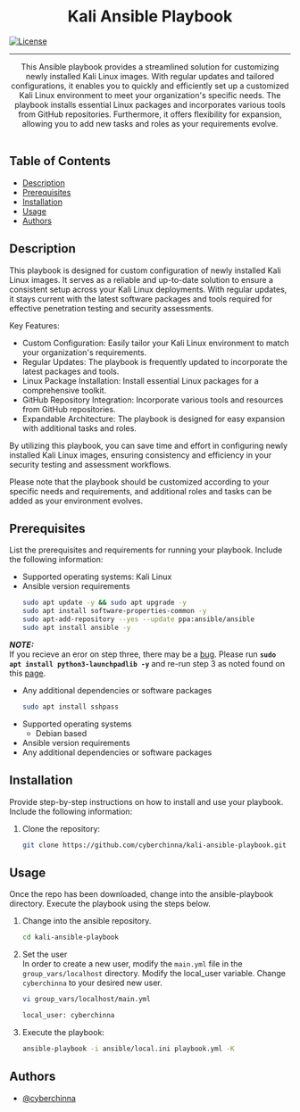 <h1 align="center">Kali Ansible Playbook</h1> 

[![License](https://img.shields.io/badge/License-MIT-blue.svg)](https://opensource.org/licenses/MIT)

---

<p align="center">  This Ansible playbook provides a streamlined solution for customizing newly installed Kali Linux images. With regular updates and tailored configurations, it enables you to quickly and efficiently set up a customized Kali Linux environment to meet your organization's specific needs. The playbook installs essential Linux packages and incorporates various tools from GitHub repositories. Furthermore, it offers flexibility for expansion, allowing you to add new tasks and roles as your requirements evolve.
 <br><br>
</p>

## Table of Contents
+ [Description](#description)
+ [Prerequisites](#prerequisites)
+ [Installation](#installation)
+ [Usage](#usage)
+ [Authors](#authors)


## Description <a name = "description"></a>

This playbook is designed for custom configuration of newly installed Kali Linux images. It serves as a reliable and up-to-date solution to ensure a consistent setup across your Kali Linux deployments. With regular updates, it stays current with the latest software packages and tools required for effective penetration testing and security assessments.

Key Features:
- Custom Configuration: Easily tailor your Kali Linux environment to match your organization's requirements.
- Regular Updates: The playbook is frequently updated to incorporate the latest packages and tools.
- Linux Package Installation: Install essential Linux packages for a comprehensive toolkit.
- GitHub Repository Integration: Incorporate various tools and resources from GitHub repositories.
- Expandable Architecture: The playbook is designed for easy expansion with additional tasks and roles.

By utilizing this playbook, you can save time and effort in configuring newly installed Kali Linux images, ensuring consistency and efficiency in your security testing and assessment workflows.

Please note that the playbook should be customized according to your specific needs and requirements, and additional roles and tasks can be added as your environment evolves.

## Prerequisites <a name = "prerequiisites"></a>

List the prerequisites and requirements for running your playbook. Include the following information:

- Supported operating systems: Kali Linux
- Ansible version requirements
  ```bash
  sudo apt update -y && sudo apt upgrade -y
  sudo apt install software-properties-common -y
  sudo apt-add-repository --yes --update ppa:ansible/ansible
  sudo apt install ansible -y
  ```
**_NOTE:_**  
 If you recieve an eror on step three, there may be a [bug](https://www.linuxquestions.org/questions/debian-26/debian-bullseye-sid-add-apt-repository-not-working-python-problem-4175720821/#post6403993). Please run **`sudo apt install python3-launchpadlib -y`** and re-run step 3 as noted found on this [page](https://www.mail-archive.com/debian-bugs-dist@lists.debian.org/msg1891547.html).
 
- Any additional dependencies or software packages
  ```bash
  sudo apt install sshpass
  ```
- Supported operating systems
    - Debian based
- Ansible version requirements
- Any additional dependencies or software packages

## Installation <a name = "installation"></a>

Provide step-by-step instructions on how to install and use your playbook. Include the following information:

1. Clone the repository:
   ```bash
   git clone https://github.com/cyberchinna/kali-ansible-playbook.git
   ```

## Usage <a name = "usage"></a>

Once the repo has been downloaded, change into the ansible-playbook directory. Execute the playbook using the steps below.

1. Change into the ansible repository.
    ```bash
    cd kali-ansible-playbook
    ```
    
2. Set the user  
   In order to create a new user, modify the `main.yml` file in the `group_vars/localhost` directory. Modify the
   local_user variable. Change `cyberchinna` to your desired new user.
   ```bash
   vi group_vars/localhost/main.yml
   ```
   
   ```bash
   local_user: cyberchinna
   ```
4. Execute the playbook:
    ```bash
    ansible-playbook -i ansible/local.ini playbook.yml -K 
    ```


## Authors <a name = "authors"></a>

- [@cyberchinna](https://github.com/cyberchinna) 
 
